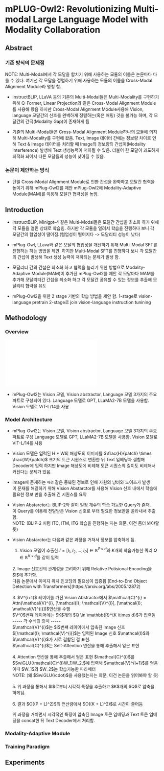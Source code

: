 # mPLUG-Owl2: Revolutionizing Multi-modal Large Language Model with Modality Collaboration

## Abstract

### 기존 방식의 문제점

NOTE: Multi-Modal에서 각 모달을 합치기 위해 사용하는 모듈의 이름은 논문마다 다를 수 있다. 여기선 각 모달을 정렬하기 위해 사용하는 모듈의 이름을 Cross-Modal Alignment Module라 명칭 함.

- InstructBLIP, LLaVA 등의 기존의 Multi-Modal들은 Multi-Modality를 구현하기 위해 Q-Former, Linear Projection와 같은 Cross-Modal Alignment Module를 사용해 왔음
    하지만 Cross-Modal Alignment Module사용해 Vision, language 모달간의 신호를 완벽하게 정렬하는(혹은 매핑) 것을 불가능 하며, 각 모달간의 간극(Modality Gap)이 존재하게 됨

- 기존의 Multi-Modal들은 Cross-Modal Alignment Module하나의 모듈에 의지해 Multi-Modality를 구현해 왔음.
    Text, Image 데이터 간에는 정보량 차이로 인해 Text & Image 데이터를 처리할 때 Image의 정보량의 간섭이(Modality Interference) 발생해 Text 생성능력이 저하될 수 있음.
    더불어 한 모달이 과도하게 최적화 되어서 다른 모달들의 성능이 낮아질 수 있음.

### 논문이 제안하는 방식

- 단일 Cross-Modal Alignment Module로 인한 간섭을 완화하고 모달간 협력을 높이기 위해 mPlug-Owl2를 제안
    mPlug-Owl2에 Modality-Adaptive Module(MAM)를 이용해 모달간 협력성을 높임.

## Introduction

- InstructBLIP, Minigpt-4 같은 Multi-Modal들은 모달간 간섭을 최소화 하기 위해 각 모듈을 얼린 상태로 학습힘.
    하지만 각 모듈을 얼려서 학습을 진행하다 보니 각 모달간의 협업성이 떨어짐.(협업성이 떨어지다 -> 모달리티 성능이 낮다)

- mPlug-Owl, LLava와 같은 모달의 협업성을 개선하기 위해 Multi-Modal SFT를 진행하는 하는 방법을 제안.
    하지만 Multi-Modal SFT를 진행하다 보니 각 모달간의 간섭이 발생해 Text 생성 능력이 저하되는 문제가 발생 함.

- 모달리티 간의 간섭은 최소화 하고 협력을 늘리기 위한 방법으로 Modality-Adaptive Module(MAM)이 추가된 mPlug-Owl2를 제안
    각 모달마다 MAM를 추가해 모달리티간 간섭을 최소화 하고 각 모달간 공유할 수 있는 정보를 추출해 모달리티 협력을 유도

- mPlug-Owl2을 위한 2 stage 기반의 학습 방법을 제안 함.
    1-stage로 vision-language pretrain
    2-stage로 join vision-language instruction tunining

## Methodology

### Overview

![hustlin_erd](./assets/fig2.pdf)

- mPlug-Owl2는 Vision 모델, Vision abstractor, Language 모델 3가지의 주요 파트로 구성되어 있다.
    Language 모델로 GPT, LLaMA2-7B 모델을 사용함. Vision 모델로 ViT-L/14를 사용

### Model Architecture

- mPlug-Owl2는 Vision 모델, Vision abstractor, Language 모델 3가지의 주요 파트로 구성
    Language 모델로 GPT, LLaMA2-7B 모델을 사용함. Vision 모델로 ViT-L/14를 사용

- Vision 모델은 입력된 H * W의 해상도의 이미지를 $\frac{H}{patch} \times \frac{W}{patch}$ 크기의 토큰 시퀀스로 변환한 뒤 Text 임베딩과 결합해 Decoder에 입력
    하지만 Image 해상도에 비례해 토큰 시퀀스의 길이도 비례해서 커진다는 문제가 있음.

- Image에 존재하는 `배경` 같은 중복된 정보로 인해 자원의 낭비와 노이즈가 발생<br>
    이 문재를 해결하기 위해 Vision Abstarctor를 사용해 Vision 신호 내에서 학습에 필요한 정보 만을 추출해 긴 시퀀스를 요약

- Vision Abstarctor는 BLIP-2와 같이 일정 개수의 학습 가능한 Query가 존재.<br>
    이 Query를 이용해 전달받은 Vision 신호로 부터 필요한 정보만을 골라내서 추출 함.<br>
    NOTE: (BLIP-2 처럼 ITC, ITM, ITG 학습을 진행하는 지는 의문, 이건 좀더 봐야할 듯)

- Vision Abstarctor는 다음과 같은 과정을 거쳐서 정보를 압축하게 됨.<br>
    1. Vision 모델이 추출한 $I = [I_1, I_2, \ldots, I_P ] \in \mathbb{R}^{P \times d}$와 $K$개의 학습가능한 쿼리 $Q \in \mathbb{R}^{K \times d}$를 같이 입력<br>
    <br>
    2. Image 신호간의 관계성을 고려하기 위해 Relative Potisional Encoding을 $I$에 추가함.<br>
        다음 논문에서 이미지 위치 인코딩의 필요성이 입증됨 [End-to-End Object Detection with Transformers](https://arxiv.org/abs/2005.12872) <br>
    <br>
    3. $V^{i+1}$ 레이어를 가진 Vision Abstractor에서 $\mathcal{C}^{i} = Attn(\mathcal{V}^{i}, [\mathcal{I}; \mathcal{V}^{i}], [\mathcal{I}; \mathcal{V}^{i}])$연산을 수행<br>
        $V^0$번쨰 레이어에는 $K$개의 $Q \in \mathbb{R}^{K \times d}$가 입력됨<br>
        ----- 각 수식의 의미 -----<br>
        $\mathcal{V}^{i}$는 $i$번쨰 레이어에서 압축된 Image 신호<br>
        $[\mathcal{I}; \mathcal{V}^{i}]$는 입력된 Image 신호 $\mathcal{I}$와 $\mathcal{V}^{i}$가 서로 결합된 걸 표현.<br>
        $\mathcal{C}^{i}$는 Self-Attention 연산을 통해 추출해서 얻은 표현<br>
    <br>
    4. Attention 연산을 통해 추출해서 얻은 표현 $\mathcal{C}^{i}$를 $SwiGLU(\mathcal{C}^{i}W_1)W_2.$에 입력해 $\mathcal{V}^{i+1}$를 얻음<br>
        이때 $W_1$와 $W_2$는 학습가능한 파라메터<br>
        NOTE: (왜 $SwiGLU(\cdot)$을 사용했는지는 의문, 이건 논문을 읽어봐야 할 듯)<br>
    <br>
    5. 위 과정을 통해서 $I$로부터 시각적 특징을 추출하고 $K$개의 $Q$로 압축을 하게됨.<br>
    <br>
    6. 결과 $O((P + L)^2)$의 연산량에서 $O((K + L)^2)$로 시간이 줄어듬<br>

    위 과정을 거치면서 시각적인 특징이 압축된 Image 토큰 임베딩과 Text 토큰 임베딩을 concat한 뒤 Text Decoder에서 처리함.

### Modality-Adaptive Module

### Training Paradigm

## Experiments
